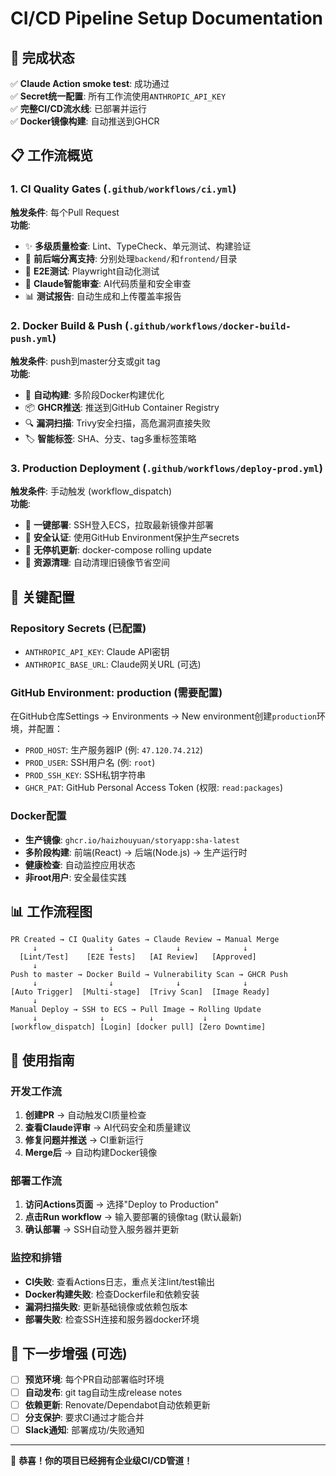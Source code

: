 # CI/CD Pipeline Setup Documentation

## 🎉 完成状态

✅ **Claude Action smoke test**: 成功通过  
✅ **Secret统一配置**: 所有工作流使用`ANTHROPIC_API_KEY`  
✅ **完整CI/CD流水线**: 已部署并运行  
✅ **Docker镜像构建**: 自动推送到GHCR  

## 📋 工作流概览

### 1. CI Quality Gates (`.github/workflows/ci.yml`)
**触发条件**: 每个Pull Request  
**功能**:
- ✨ **多级质量检查**: Lint、TypeCheck、单元测试、构建验证
- 🎯 **前后端分离支持**: 分别处理`backend/`和`frontend/`目录
- 🚀 **E2E测试**: Playwright自动化测试
- 🤖 **Claude智能审查**: AI代码质量和安全审查
- 📊 **测试报告**: 自动生成和上传覆盖率报告

### 2. Docker Build & Push (`.github/workflows/docker-build-push.yml`)
**触发条件**: push到master分支或git tag  
**功能**:
- 🐳 **自动构建**: 多阶段Docker构建优化
- 📦 **GHCR推送**: 推送到GitHub Container Registry
- 🔍 **漏洞扫描**: Trivy安全扫描，高危漏洞直接失败
- 🏷️ **智能标签**: SHA、分支、tag多重标签策略

### 3. Production Deployment (`.github/workflows/deploy-prod.yml`)
**触发条件**: 手动触发 (workflow_dispatch)  
**功能**:
- 🚀 **一键部署**: SSH登入ECS，拉取最新镜像并部署
- 🔐 **安全认证**: 使用GitHub Environment保护生产secrets
- 🔄 **无停机更新**: docker-compose rolling update
- 🧹 **资源清理**: 自动清理旧镜像节省空间

## 🔧 关键配置

### Repository Secrets (已配置)
- `ANTHROPIC_API_KEY`: Claude API密钥
- `ANTHROPIC_BASE_URL`: Claude网关URL (可选)

### GitHub Environment: production (需要配置)
在GitHub仓库Settings → Environments → New environment创建`production`环境，并配置：

- `PROD_HOST`: 生产服务器IP (例: `47.120.74.212`)
- `PROD_USER`: SSH用户名 (例: `root`)
- `PROD_SSH_KEY`: SSH私钥字符串
- `GHCR_PAT`: GitHub Personal Access Token (权限: `read:packages`)

### Docker配置
- **生产镜像**: `ghcr.io/haizhouyuan/storyapp:sha-latest`
- **多阶段构建**: 前端(React) → 后端(Node.js) → 生产运行时
- **健康检查**: 自动监控应用状态
- **非root用户**: 安全最佳实践

## 📊 工作流程图

```
PR Created → CI Quality Gates → Claude Review → Manual Merge
     ↓                ↓              ↓              ↓
  [Lint/Test]    [E2E Tests]   [AI Review]   [Approved]
     ↓
Push to master → Docker Build → Vulnerability Scan → GHCR Push
     ↓                ↓              ↓              ↓
[Auto Trigger]  [Multi-stage]  [Trivy Scan]  [Image Ready]
     ↓
Manual Deploy → SSH to ECS → Pull Image → Rolling Update
     ↓              ↓          ↓           ↓
[workflow_dispatch] [Login] [docker pull] [Zero Downtime]
```

## 🚀 使用指南

### 开发工作流
1. **创建PR** → 自动触发CI质量检查
2. **查看Claude评审** → AI代码安全和质量建议
3. **修复问题并推送** → CI重新运行
4. **Merge后** → 自动构建Docker镜像

### 部署工作流
1. **访问Actions页面** → 选择"Deploy to Production"
2. **点击Run workflow** → 输入要部署的镜像tag (默认最新)
3. **确认部署** → SSH自动登入服务器并更新

### 监控和排错
- **CI失败**: 查看Actions日志，重点关注lint/test输出
- **Docker构建失败**: 检查Dockerfile和依赖安装
- **漏洞扫描失败**: 更新基础镜像或依赖包版本
- **部署失败**: 检查SSH连接和服务器docker环境

## 🔄 下一步增强 (可选)

- [ ] **预览环境**: 每个PR自动部署临时环境
- [ ] **自动发布**: git tag自动生成release notes
- [ ] **依赖更新**: Renovate/Dependabot自动依赖更新
- [ ] **分支保护**: 要求CI通过才能合并
- [ ] **Slack通知**: 部署成功/失败通知

---

🎊 **恭喜！你的项目已经拥有企业级CI/CD管道！**